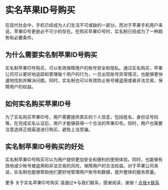 # 实名苹果ID号购买

在现代社会中，手机已经成为人们生活不可或缺的一部分。而对于苹果手机用户来说，苹果ID号更是必不可少的存在。在购买苹果ID号时，实名制已经成为了一种趋势和必要条件。

## 为什么需要实名制苹果ID号购买

实名制苹果ID号购买，可以有效保障用户的账号安全和隐私。通过实名购买，苹果公司可以更好地追踪和管理每个用户的行为，一旦出现账号异常情况，也能够更快速地找到并解决问题。同时，实名制也可以有效防止账号被盗用或者非法交易，保障用户的权益。

## 如何实名购买苹果ID号

为了实名购买苹果ID号，用户需要提供真实的个人信息，包括姓名、身份证号码等。在完成实名认证后，用户才能够获得一个合法的苹果ID号。同时，用户也需要注意选择正规渠道进行购买，避免上当受骗。

## 实名制苹果ID号购买的好处

实名制苹果ID号购买可以为用户提供更加安全和便利的使用体验。同时，也能够有效地减少账号被盗用和非法交易的风险，保障用户的合法权益。对于苹果公司来说，实名制也能够帮助他们更好地管理用户账号和数据，提升整体的服务质量。

更多 关于实名苹果ID号购买 请通过✈与我们联系，感谢阅读，谢谢！[点我✈联系](https://c.k02.cc)